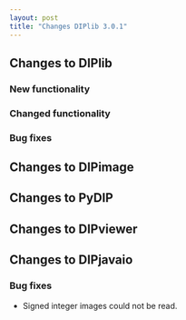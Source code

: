 ```yaml
---
layout: post
title: "Changes DIPlib 3.0.1"
---
```


## Changes to DIPlib

### New functionality

### Changed functionality

### Bug fixes


## Changes to DIPimage


## Changes to PyDIP


## Changes to DIPviewer


## Changes to DIPjavaio

### Bug fixes

- Signed integer images could not be read.
